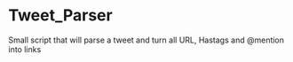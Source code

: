 Tweet_Parser
============

Small script that will parse a tweet and turn all URL, Hastags and @mention into links
